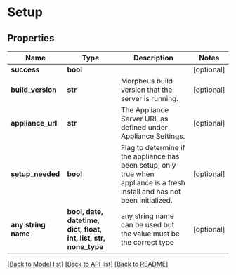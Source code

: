 # Setup


## Properties
Name | Type | Description | Notes
------------ | ------------- | ------------- | -------------
**success** | **bool** |  | [optional] 
**build_version** | **str** | Morpheus build version that the server is running. | [optional] 
**appliance_url** | **str** | The Appliance Server URL as defined under Appliance Settings. | [optional] 
**setup_needed** | **bool** | Flag to determine if the appliance has been setup, only true when appliance is a fresh install and has not been initialized. | [optional] 
**any string name** | **bool, date, datetime, dict, float, int, list, str, none_type** | any string name can be used but the value must be the correct type | [optional]

[[Back to Model list]](../README.md#documentation-for-models) [[Back to API list]](../README.md#documentation-for-api-endpoints) [[Back to README]](../README.md)


